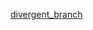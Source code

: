 [divergent_branch](https://salferrarello.com/git-warning-pulling-without-specifying-how-to-reconcile-divergent-branches-is-discouraged/)
